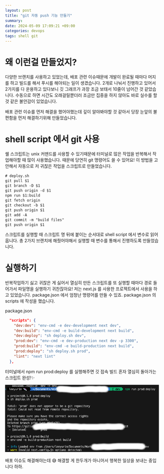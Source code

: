 ```yaml
---
layout: post
title: "git 자동 push 기능 만들기"
summary: 
date: 2024-05-09 17:09:21 +09:00
categories: devops
tags: shell git
---
```


# 왜 이런걸 만들었지?
다양한 브랜치를 사용하고 있었는데, 배포 관련 이슈때문에 개발이 완료될 때마다 머지를 하고 빌드를 해서 푸시를 해야되는 일이 생겼습니다. 2개로 나눠서 진행하고 있어서 2가지를 다 운용하고 있다보니 깃 그래프가 과장 조금 보태서 10줄이 넘어간 것 같았습니다. 수동으로 하면 시간도 오래걸릴뿐더러 조금만 집중을 하지 않아도 바로 실수를 할 것 같은 불안감이 있었습니다.

배포 관련 이슈를 먼저 해결을 했어야했는데 깊이 알야봐야할 것 같아서 당장 눈앞의 불편함을 먼저 해결하기위해 만들었습니다.

# shell script 에서 git 사용
쉘 스크립트는 unix 커맨드를 사용할 수 있기때문에 터미널로 많은 작업을 반복해서 작업해야할 때 많이 사용했습니다. 때문에 당연히 git 명령어도 쓸 수 있어요! 이 방법을 고안해서 자동으로 저 귀찮은 작업을 스크립트로 만들었습니다.

```shell
# deploy.sh
git pull $1
git branch -D $1
git push origin -d $1
npm run $1:build
git fetch origin
git checkout -b $1
git push origin $1
git add -A
git commit -m "build files"
git push origin $1
```
스크립트를 실행할 때 스크립트 명 뒤에 붙이는 순서대로 shell script 에서 변수로 읽어옵니다. 총 2가지 브랜치에 해줬어야해서 실행할 때 변수를 통해서 진행하도록 만들었습니다.

# 실행하기

반복작업하기 싫고 귀찮은 게 싫어서 열심히 만든 스크립트를 또 실행할 때마다 경로 들어가서 파일명을 실행하기 귀찬잖아요! 저는 next.js 를 사용한 프로젝트에서 사용을 하고 있었습니다. package.json 에서 엄청난 명령어를 만들 수 있죠. package.json 의 scripts 에 작성을 했습니다.

package.json
```json
  "scripts": {
    "dev:dev": "env-cmd -e dev-development next dev",
    "dev:build": "env-cmd -e build-development next build",
    "dev:deploy": "sh deploy.sh dev",
    "prod:dev": "env-cmd -e dev-production next dev -p 3300",
    "prod:build": "env-cmd -e build-production next build",
    "prod:deploy": "sh deploy.sh prod",
    "lint": "next lint"
  },
```

터미널에서 npm run prod:deploy 를 실행해주면 깃 접속 빌드 혼자 열심히 돌아가는 스크립트 완성!✨

![shell script](/assets/images/20240509/shellscript.png)

배포 이슈도 해결해야는데 😅 해결할 게 한두개가 아니어서 행복한 일상을 보내는 중입니다 하하.